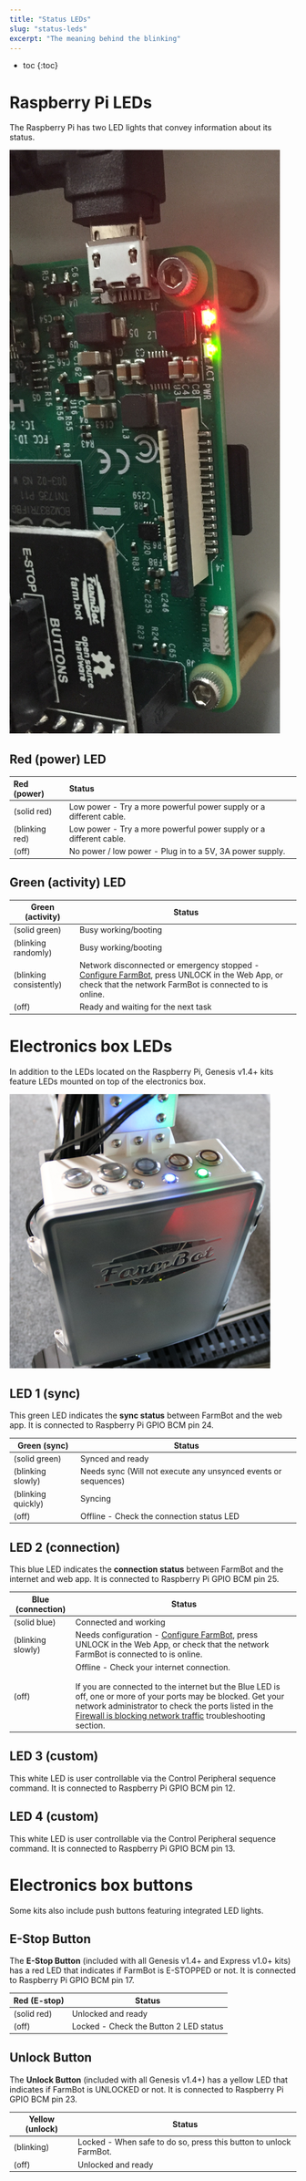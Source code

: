 ```yaml
---
title: "Status LEDs"
slug: "status-leds"
excerpt: "The meaning behind the blinking"
---
```


* toc
{:toc}

# Raspberry Pi LEDs
The Raspberry Pi has two LED lights that convey information about its status.

![RASPBERRY_PI_LIGHTS.jpg](RASPBERRY_PI_LIGHTS.jpg)

## Red (power) LED
Red (power) | Status
:--- | :---
<span class="fa fa-circle red"></span> (solid red) | Low power - Try a more powerful power supply or a different cable.
<span class="fa fa-sun-o red"></span> (blinking red) | Low power - Try a more powerful power supply or a different cable.
<span class="fa fa-circle-thin red"></span>  (off) | No power / low power - Plug in to a 5V, 3A power supply.

## Green (activity) LED

|Green (activity)              |Status                        |
|------------------------------|------------------------------|
|<span class="fa fa-circle green"></span> (solid green)|Busy working/booting
|<span class="fa fa-sun-o green"></span> (blinking randomly)|Busy working/booting
|<span class="fa fa-sun-o green"></span> (blinking consistently)|Network disconnected or emergency stopped - [Configure FarmBot](../farmbot-os/configurator.md), press <span class="fb-button fb-yellow">UNLOCK</span> in the Web App, or check that the network FarmBot is connected to is online.
|<span class="fa fa-circle-thin green"></span> (off)|Ready and waiting for the next task

# Electronics box LEDs
In addition to the LEDs located on the Raspberry Pi, Genesis v1.4+ kits feature LEDs mounted on top of the electronics box.

![LEDs.png](LEDs.png)

## LED 1 (sync)
This green LED indicates the **sync status** between FarmBot and the web app. It is connected to Raspberry Pi GPIO BCM pin 24.

|Green (sync)                  |Status                        |
|------------------------------|------------------------------|
|<span class="fa fa-circle green"></span> (solid green)|Synced and ready
|<span class="fa fa-sun-o green"></span> (blinking slowly)|Needs sync (Will not execute any unsynced events or sequences)
|<span class="fa fa-sun-o green"></span> (blinking quickly)|Syncing
|<span class="fa fa-circle-thin green"></span> (off)|Offline - Check the connection status LED

## LED 2 (connection)
This blue LED indicates the **connection status** between FarmBot and the internet and web app. It is connected to Raspberry Pi GPIO BCM pin 25.

|Blue (connection)             |Status                        |
|------------------------------|------------------------------|
|<span class="fa fa-circle blue"></span> (solid blue)|Connected and working
|<span class="fa fa-sun-o blue"></span> (blinking slowly)|Needs configuration - [Configure FarmBot](../farmbot-os/configurator.md), press <span class="fb-button fb-yellow">UNLOCK</span> in the Web App, or check that the network FarmBot is connected to is online.
|<span class="fa fa-circle-thin blue"></span> (off)|Offline - Check your internet connection.<br><br>If you are connected to the internet but the Blue LED is off, one or more of your ports may be blocked. Get your network administrator to check the ports listed in the [Firewall is blocking network traffic](../../Extras/troubleshooting/connecting-farmbot-to-the-web-app.md#6-firewall-is-blocking-network-traffic) troubleshooting section.

## LED 3 (custom)
This white LED is user controllable via the <span class="fb-step fb-write-pin">Control Peripheral</span> sequence command. It is connected to Raspberry Pi GPIO BCM pin 12.

## LED 4 (custom)
This white LED is user controllable via the <span class="fb-step fb-write-pin">Control Peripheral</span> sequence command. It is connected to Raspberry Pi GPIO BCM pin 13.

# Electronics box buttons
Some kits also include push buttons featuring integrated LED lights.

## E-Stop Button
The **E-Stop Button** (included with all Genesis v1.4+ and Express v1.0+ kits) has a red LED that indicates if FarmBot is <span class="fb-button fb-red">E-STOPPED</span> or not. It is connected to Raspberry Pi GPIO BCM pin 17.

|Red (E-stop)                  |Status                        |
|------------------------------|------------------------------|
|<span class="fa fa-circle red"></span> (solid red)|Unlocked and ready
|<span class="fa fa-circle-thin red"></span> (off)|Locked - Check the Button 2 LED status

## Unlock Button
The **Unlock Button** (included with all Genesis v1.4+) has a yellow LED that indicates if FarmBot is <span class="fb-button fb-yellow">UNLOCKED</span> or not. It is connected to Raspberry Pi GPIO BCM pin 23.

|Yellow (unlock)               |Status                        |
|------------------------------|------------------------------|
|<span class="fa fa-sun-o orange"></span> (blinking)|Locked - When safe to do so, press this button to unlock FarmBot.
|<span class="fa fa-circle-thin orange"></span> (off)|Unlocked and ready

